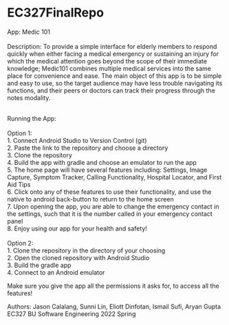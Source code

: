 # EC327FinalRepo

App: Medic 101<br /><br />
Description: To provide a simple interface for elderly members to respond quickly when either facing a medical emergency or sustaining an injury for which the medical attention goes beyond the scope of their immediate knowledge; Medic101 combines multiple medical services into the same place for convenience and ease. The main object of this app is to be simple and easy to use, so the target audience may have less trouble navigating its functions, and their peers or doctors can track their progress through the notes modality.<br /><br />

Running the App: <br /><br />
  Option 1: <br />
    1. Connect Android Studio to Version Control (git) <br />
    2. Paste the link to the repository and choose a directory <br />
    3. Clone the repository <br />
    4. Build the app with gradle and choose an emulator to run the app <br />
    5. The home page will have several features including: Settings, Image Capture, Symptom Tracker, Calling Functionality, Hospital Locator, and First Aid        Tips<br />
    6. Click onto any of these features to use their functionality, and use the native to android back-button to return to the home screen<br />
    7. Upon opening the app, you are able to change the emergency contact in the settings, such that it is the number called in your emergency contact            panel<br />
    8. Enjoy using our app for your health and safety!<br /><br />
   Option 2: <br />
    1. Clone the repository in the directory of your choosing <br />
    2. Open the cloned repository with Android Studio <br />
    3. Build the gradle app <br />
    4. Connect to an Android emulator <br />

Make sure you give the app all the permissions it asks for, to access all the features!


Authors: Jason Calalang, Sunni Lin, Eliott Dinfotan, Ismail Sufi, Aryan Gupta
EC327 BU Software Engineering 2022 Spring
